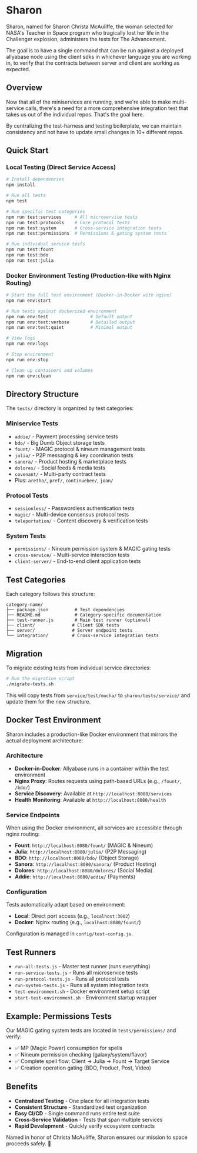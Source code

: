 # Sharon

Sharon, named for Sharon Christa McAuliffe, the woman selected for NASA's Teacher in Space program who tragically lost her life in the Challenger explosion, administers the tests for The Advancement.

The goal is to have a single command that can be run against a deployed allyabase node using the client sdks in whichever language you are working in, to verify that the contracts between server and client are working as expected.

## Overview

Now that all of the miniservices are running, and we're able to make multi-service calls, there's a need for a more comprehensive integration test that takes us out of the individual repos. That's the goal here.

By centralizing the test-harness and testing boilerplate, we can maintain consistency and not have to update small changes in 10+ different repos.

## Quick Start

### Local Testing (Direct Service Access)
```bash
# Install dependencies
npm install

# Run all tests
npm test

# Run specific test categories
npm run test:services     # All microservice tests
npm run test:protocols    # Core protocol tests
npm run test:system       # Cross-service integration tests
npm run test:permissions  # Permissions & gating system tests

# Run individual service tests
npm run test:fount
npm run test:bdo
npm run test:julia
```

### Docker Environment Testing (Production-like with Nginx Routing)
```bash
# Start the full test environment (Docker-in-Docker with nginx)
npm run env:start

# Run tests against dockerized environment
npm run env:test                # Default output
npm run env:test:verbose        # Detailed output
npm run env:test:quiet          # Minimal output

# View logs
npm run env:logs

# Stop environment
npm run env:stop

# Clean up containers and volumes
npm run env:clean
```

## Directory Structure

The `tests/` directory is organized by test categories:

### **Miniservice Tests**
- `addie/` - Payment processing service tests
- `bdo/` - Big Dumb Object storage tests
- `fount/` - MAGIC protocol & nineum management tests
- `julia/` - P2P messaging & key coordination tests
- `sanora/` - Product hosting & marketplace tests
- `dolores/` - Social feeds & media tests
- `covenant/` - Multi-party contract tests
- Plus: `aretha/`, `pref/`, `continuebee/`, `joan/`

### **Protocol Tests**
- `sessionless/` - Passwordless authentication tests
- `magic/` - Multi-device consensus protocol tests
- `teleportation/` - Content discovery & verification tests

### **System Tests**
- `permissions/` - Nineum permission system & MAGIC gating tests
- `cross-service/` - Multi-service interaction tests
- `client-server/` - End-to-end client application tests

## Test Categories

Each category follows this structure:
```
category-name/
├── package.json          # Test dependencies
├── README.md             # Category-specific documentation
├── test-runner.js        # Main test runner (optional)
├── client/              # Client SDK tests
├── server/              # Server endpoint tests
└── integration/         # Cross-service integration tests
```

## Migration

To migrate existing tests from individual service directories:

```bash
# Run the migration script
./migrate-tests.sh
```

This will copy tests from `service/test/mocha/` to `sharon/tests/service/` and update them for the new structure.

## Docker Test Environment

Sharon includes a production-like Docker environment that mirrors the actual deployment architecture:

### Architecture
- **Docker-in-Docker**: Allyabase runs in a container within the test environment
- **Nginx Proxy**: Routes requests using path-based URLs (e.g., `/fount/`, `/bdo/`)
- **Service Discovery**: Available at `http://localhost:8080/services`
- **Health Monitoring**: Available at `http://localhost:8080/health`

### Service Endpoints
When using the Docker environment, all services are accessible through nginx routing:
- **Fount**: `http://localhost:8080/fount/` (MAGIC & Nineum)
- **Julia**: `http://localhost:8080/julia/` (P2P Messaging)
- **BDO**: `http://localhost:8080/bdo/` (Object Storage)
- **Sanora**: `http://localhost:8080/sanora/` (Product Hosting)
- **Dolores**: `http://localhost:8080/dolores/` (Social Media)
- **Addie**: `http://localhost:8080/addie/` (Payments)

### Configuration
Tests automatically adapt based on environment:
- **Local**: Direct port access (e.g., `localhost:3002`)
- **Docker**: Nginx routing (e.g., `localhost:8080/fount/`)

Configuration is managed in `config/test-config.js`.

## Test Runners

- `run-all-tests.js` - Master test runner (runs everything)
- `run-service-tests.js` - Runs all microservice tests
- `run-protocol-tests.js` - Runs all protocol tests
- `run-system-tests.js` - Runs all system integration tests
- `test-environment.sh` - Docker environment setup script
- `start-test-environment.sh` - Environment startup wrapper

## Example: Permissions Tests

Our MAGIC gating system tests are located in `tests/permissions/` and verify:

- ✅ MP (Magic Power) consumption for spells
- ✅ Nineum permission checking (galaxy/system/flavor)
- ✅ Complete spell flow: Client → Julia → Fount → Target Service
- ✅ Creation operation gating (BDO, Product, Post, Video)

## Benefits

- **Centralized Testing** - One place for all integration tests
- **Consistent Structure** - Standardized test organization
- **Easy CI/CD** - Single command runs entire test suite
- **Cross-Service Validation** - Tests that span multiple services
- **Rapid Development** - Quickly verify ecosystem contracts

Named in honor of Christa McAuliffe, Sharon ensures our mission to space proceeds safely. 🚀
